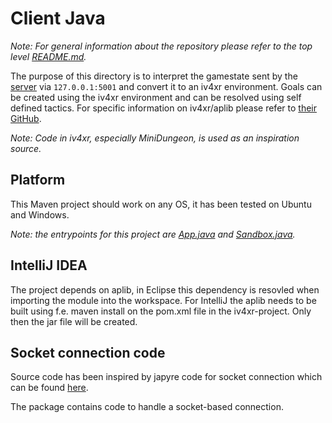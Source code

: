 # Client Java

*Note: For general information about the repository please refer to the top level [README.md](../README.md).*

The purpose of this directory is to interpret the gamestate sent by the [server](../server-python/) via `127.0.0.1:5001` and convert it to an iv4xr environment. Goals can be created using the iv4xr environment and can be resolved using self defined tactics. For specific information on iv4xr/aplib please refer to [their GitHub](https://github.com/iv4xr-project/aplib).

*Note: Code in iv4xr, especially MiniDungeon, is used as an inspiration source.*

## Platform

This Maven project should work on any OS, it has been tested on Ubuntu and Windows.

*Note: the entrypoints for this project are [App.java](src/main/java/App.java) and [Sandbox.java](src/main/java/nethack/agent/Sandbox.java).*

## IntelliJ IDEA

The project depends on aplib, in Eclipse this dependency is resovled when importing the module into the workspace. For IntelliJ the aplib needs to be built using f.e. maven install on the pom.xml file in the iv4xr-project. Only then the jar file will be created.

## Socket connection code

Source code has been inspired by japyre code for socket connection which can be found [here](https://github.com/iv4xr-project/japyre).

The package contains code to handle a socket-based connection.
